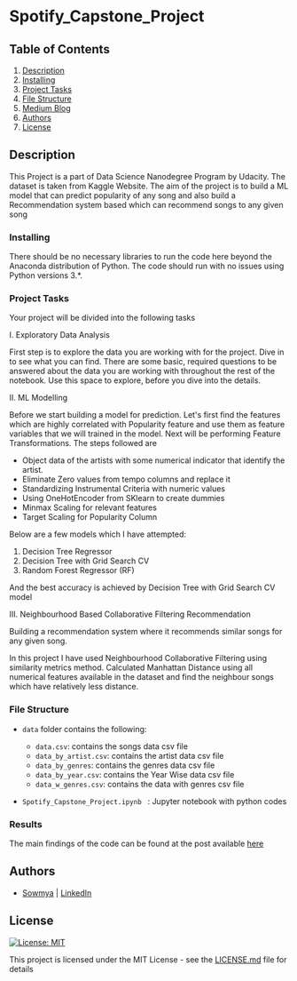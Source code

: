 # Spotify_Capstone_Project

## Table of Contents
1. [Description](#description)
2. [Installing](#installing)
3. [Project Tasks](#Tasks)
4. [File Structure](#FileStructure)
5. [Medium Blog](#blog)
5. [Authors](#authors)
6. [License](#license)

<a name="descripton"></a>
## Description

This Project is a part of Data Science Nanodegree Program by Udacity.
The dataset is taken from Kaggle Website. 
The aim of the project is to build a ML model that can predict popularity of any song and also build a Recommendation system based which can recommend songs to any given song

<a name="installing"></a>
### Installing
There should be no necessary libraries to run the code here beyond the Anaconda distribution of Python. The code should run with no issues using Python versions 3.*.

<a name="Tasks"></a>
### Project Tasks
Your project will be divided into the following tasks

I. Exploratory Data Analysis

First step is to explore the data you are working with for the project. Dive in to see what you can find. There are some basic, required questions to be answered about the data you are working with throughout the rest of the notebook. Use this space to explore, before you dive into the details.

II. ML Modelling

Before we start building a model for prediction. Let's first find the features which are highly correlated with Popularity feature and use them as feature variables that we will trained in the model.
Next will be performing Feature Transformations. The steps followed are 
* Object data of the artists with some numerical indicator that identify the artist.
* Eliminate Zero values from tempo columns and replace it
* Standardizing Instrumental Criteria with numeric values
* Using OneHotEncoder from SKlearn to create dummies
* Minmax Scaling for relevant features
* Target Scaling for Popularity Column

Below are a few models which I have attempted:
1. Decision Tree Regressor
2. Decision Tree with Grid Search CV
3. Random Forest Regressor (RF)

And  the best accuracy is achieved by Decision Tree with Grid Search CV model

III. Neighbourhood Based Collaborative Filtering Recommendation

Building a recommendation system where it recommends similar songs for any given song.

In this project I have used Neighbourhood Collaborative Filtering using similarity metrics method. Calculated Manhattan Distance using all numerical features available in the dataset and find the neighbour songs which have relatively less distance.

<a name="FileStructure"></a>
### File Structure

* `data` folder contains the following:
    * `data.csv`: contains the songs data csv file
    * `data_by_artist.csv`: contains the artist data csv file
    * `data_by_genres`: contains the genres data csv file
    * `data_by_year.csv`: contains the Year Wise data csv file
    * `data_w_genres.csv`: contains the data with genres csv file
  
* `Spotify_Capstone_Project.ipynb ` : Jupyter notebook with python codes

<a name="blog"></a>
### Results
The main findings of the code can be found at the post available [here]()

<a name="authors"></a>
## Authors

* [Sowmya](https://github.com/sunkusowmyasree/) | [LinkedIn](https://www.linkedin.com/in/sunku96/)

<a name="license"></a>

## License
[![License: MIT](https://img.shields.io/badge/License-MIT-yellow.svg)](https://opensource.org/licenses/MIT)

This project is licensed under the MIT License - see the [LICENSE.md](LICENSE.md) file for details

